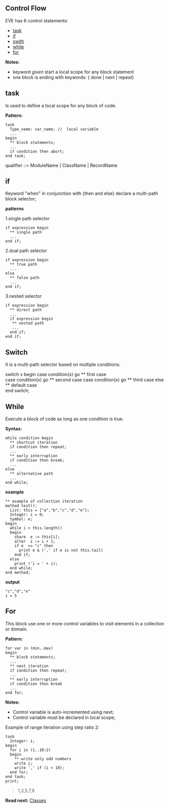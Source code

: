 ## Control Flow

EVE has 6 control statements: 

* [task](#task)
* [if](#if)
* [swith](#swith)
* [while](#while)
* [for](#for-do)

**Notes:** 

* keyword _given_ start a local scope for any block statement
* one block is ending with keywords: { done \| next \| repeat}

## task

Is used to define a local scope for any block of code.

**Pattern:**
``` 
task 
  Type_name: var_name; //  local variable  
  ...
begin
  ** block statements;
  ...
  if condition then abort;
end task;
```

qualifier ::=  ModuleName | ClassName | RecordName

## if

Keyword "when" in conjunction with {then and else} declare a multi-path block selector;

**patterns**

1.single path selector
```
if expression begin
  ** single path
  ...
end if;
```
  
2.dual path selector
```  
if expression begin
  ** true path
  ...
else
  ** false path
  ...
end if;
```
  
3.nested selector 
```  
if expression begin
  ** direct path
  ...
  if expression begin
   ** nested path
   ...
  end if;
end if;
```

## Switch

It is a multi-path selector based on multiple conditions:

switch x begin
    case condition(x) go
        ** first case  
    case condition(x) go
        ** second case
    case condition(x) go
        ** third case
    else
        ** default case  
end switch;

## While

Execute a block of code as long as one condition is true.

**Syntax:**
```
while condition begin
  ** shortcut iteration
  if condition then repeat;
  ...
  ** early interruption
  if condition then break;
  ...
else
  ** alternative path  
  ...
end while;
```

**example**

```
** example of collection iteration
method test(): 
  List: this = ["a","b","c","d","e"];  
  Integer: i = 0;
  Symbol: e;  
begin
  while i < this.length() 
  begin
    share  e := this[i];
    alter  i := i + 1;
    if e  >= "c" then
      print e & (',' if e is not this.tail)
    end if;
  else
    print ('i = ' + i);  
  end while;
end method;  
```

**output**
```
"c","d","e"
i = 5
```

## For

This block use one or more control variables to visit elements in a collection or domain.

**Pattern:**
``` 
for var in (min..max) 
begin
  ** block statements;
  ...
  ** next iteration
  if condition then repeat;
  ...  
  ** early interruption
  if condition then break 
  ...
end for;
```

**Notes:**    

* Control variable is auto-incremented using next;
* Control variable must be declared in local scope;

Example of range iteration using step ratio 2:
```
task
  Integer: i;
begin  
  for i in (1..10:2) 
  begin
    ** write only odd numbers
    write i;
    write ',' if (i < 10);
  end for;
end task;  
print;
```
> 1,3,5,7,9

**Read next:** [Classes](classes.md)